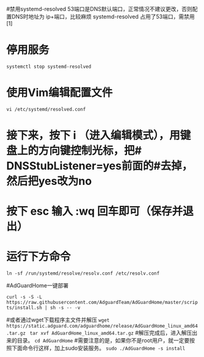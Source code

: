 #禁用systemd-resolved
53端口是DNS默认端口，正常情况不建议更改，否则配置DNS时地址为 ip+端口，比较麻烦
systemd-resolved 占用了53端口，需禁用[1]

# 停用服务
`systemctl stop systemd-resolved`
# 使用Vim编辑配置文件
`vi /etc/systemd/resolved.conf`
# 接下来，按下 i （进入编辑模式），用键盘上的方向键控制光标，把# DNSStubListener=yes前面的#去掉，然后把yes改为no
# 按下 esc 输入 :wq 回车即可（保存并退出）
# 运行下方命令
`ln -sf /run/systemd/resolve/resolv.conf /etc/resolv.conf`

#AdGuardHome一键部署

`curl -s -S -L https://raw.githubusercontent.com/AdguardTeam/AdGuardHome/master/scripts/install.sh | sh -s -- -v`

#或者通过wget下载程序主文件并解压
`wget https://static.adguard.com/adguardhome/release/AdGuardHome_linux_amd64.tar.gz
`
`tar xvf AdGuardHome_linux_amd64.tar.gz`
#解压完成后，进入解压出来的目录。
`cd AdGuardHome`
#需要注意的是，如果你不是root用户，就一定要按照下面命令行这样，加上sudo安装服务。
`sudo ./AdGuardHome -s install`